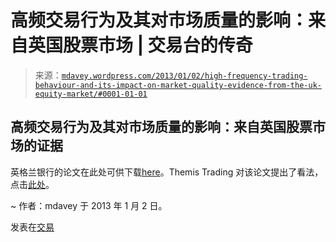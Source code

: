 <!--yml

分类：未分类

日期：2024 年 5 月 18 日 06:31:46

-->

# 高频交易行为及其对市场质量的影响：来自英国股票市场 | 交易台的传奇

> 来源：[`mdavey.wordpress.com/2013/01/02/high-frequency-trading-behaviour-and-its-impact-on-market-quality-evidence-from-the-uk-equity-market/#0001-01-01`](https://mdavey.wordpress.com/2013/01/02/high-frequency-trading-behaviour-and-its-impact-on-market-quality-evidence-from-the-uk-equity-market/#0001-01-01)

## 高频交易行为及其对市场质量的影响：来自英国股票市场的证据

英格兰银行的论文在此处可供下载[here](http://www.bankofengland.co.uk/publications/Documents/workingpapers/wp469.pdf)。Themis Trading 对该论文提出了看法，点击[此处](http://blog.themistrading.com/bank-of-england-paper-on-high-frequency-trading/)。

~ 作者：mdavey 于 2013 年 1 月 2 日。

发表在[交易](https://mdavey.wordpress.com/category/trading/)
